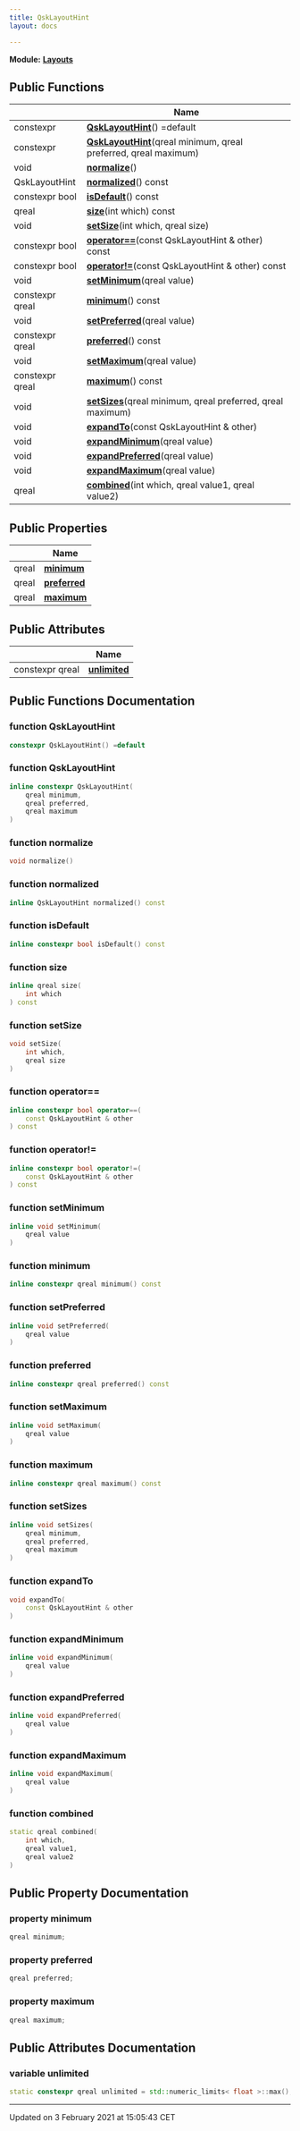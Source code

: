 ```yaml
---
title: QskLayoutHint
layout: docs

---
```



**Module:** **[Layouts](/docs/modules/group__Layouts/)**



## Public Functions

|                | Name           |
| -------------- | -------------- |
| constexpr | **[QskLayoutHint](/docs/classes/classQskLayoutHint/#function-qsklayouthint)**() =default |
| constexpr | **[QskLayoutHint](/docs/classes/classQskLayoutHint/#function-qsklayouthint)**(qreal minimum, qreal preferred, qreal maximum) |
| void | **[normalize](/docs/classes/classQskLayoutHint/#function-normalize)**() |
| QskLayoutHint | **[normalized](/docs/classes/classQskLayoutHint/#function-normalized)**() const |
| constexpr bool | **[isDefault](/docs/classes/classQskLayoutHint/#function-isdefault)**() const |
| qreal | **[size](/docs/classes/classQskLayoutHint/#function-size)**(int which) const |
| void | **[setSize](/docs/classes/classQskLayoutHint/#function-setsize)**(int which, qreal size) |
| constexpr bool | **[operator==](/docs/classes/classQskLayoutHint/#function-operator==)**(const QskLayoutHint & other) const |
| constexpr bool | **[operator!=](/docs/classes/classQskLayoutHint/#function-operator!=)**(const QskLayoutHint & other) const |
| void | **[setMinimum](/docs/classes/classQskLayoutHint/#function-setminimum)**(qreal value) |
| constexpr qreal | **[minimum](/docs/classes/classQskLayoutHint/#function-minimum)**() const |
| void | **[setPreferred](/docs/classes/classQskLayoutHint/#function-setpreferred)**(qreal value) |
| constexpr qreal | **[preferred](/docs/classes/classQskLayoutHint/#function-preferred)**() const |
| void | **[setMaximum](/docs/classes/classQskLayoutHint/#function-setmaximum)**(qreal value) |
| constexpr qreal | **[maximum](/docs/classes/classQskLayoutHint/#function-maximum)**() const |
| void | **[setSizes](/docs/classes/classQskLayoutHint/#function-setsizes)**(qreal minimum, qreal preferred, qreal maximum) |
| void | **[expandTo](/docs/classes/classQskLayoutHint/#function-expandto)**(const QskLayoutHint & other) |
| void | **[expandMinimum](/docs/classes/classQskLayoutHint/#function-expandminimum)**(qreal value) |
| void | **[expandPreferred](/docs/classes/classQskLayoutHint/#function-expandpreferred)**(qreal value) |
| void | **[expandMaximum](/docs/classes/classQskLayoutHint/#function-expandmaximum)**(qreal value) |
| qreal | **[combined](/docs/classes/classQskLayoutHint/#function-combined)**(int which, qreal value1, qreal value2) |

## Public Properties

|                | Name           |
| -------------- | -------------- |
| qreal | **[minimum](/docs/classes/classQskLayoutHint/#property-minimum)**  |
| qreal | **[preferred](/docs/classes/classQskLayoutHint/#property-preferred)**  |
| qreal | **[maximum](/docs/classes/classQskLayoutHint/#property-maximum)**  |

## Public Attributes

|                | Name           |
| -------------- | -------------- |
| constexpr qreal | **[unlimited](/docs/classes/classQskLayoutHint/#variable-unlimited)**  |

## Public Functions Documentation

### function QskLayoutHint

```cpp
constexpr QskLayoutHint() =default
```


### function QskLayoutHint

```cpp
inline constexpr QskLayoutHint(
    qreal minimum,
    qreal preferred,
    qreal maximum
)
```


### function normalize

```cpp
void normalize()
```


### function normalized

```cpp
inline QskLayoutHint normalized() const
```


### function isDefault

```cpp
inline constexpr bool isDefault() const
```


### function size

```cpp
inline qreal size(
    int which
) const
```


### function setSize

```cpp
void setSize(
    int which,
    qreal size
)
```


### function operator==

```cpp
inline constexpr bool operator==(
    const QskLayoutHint & other
) const
```


### function operator!=

```cpp
inline constexpr bool operator!=(
    const QskLayoutHint & other
) const
```


### function setMinimum

```cpp
inline void setMinimum(
    qreal value
)
```


### function minimum

```cpp
inline constexpr qreal minimum() const
```


### function setPreferred

```cpp
inline void setPreferred(
    qreal value
)
```


### function preferred

```cpp
inline constexpr qreal preferred() const
```


### function setMaximum

```cpp
inline void setMaximum(
    qreal value
)
```


### function maximum

```cpp
inline constexpr qreal maximum() const
```


### function setSizes

```cpp
inline void setSizes(
    qreal minimum,
    qreal preferred,
    qreal maximum
)
```


### function expandTo

```cpp
void expandTo(
    const QskLayoutHint & other
)
```


### function expandMinimum

```cpp
inline void expandMinimum(
    qreal value
)
```


### function expandPreferred

```cpp
inline void expandPreferred(
    qreal value
)
```


### function expandMaximum

```cpp
inline void expandMaximum(
    qreal value
)
```


### function combined

```cpp
static qreal combined(
    int which,
    qreal value1,
    qreal value2
)
```


## Public Property Documentation

### property minimum

```cpp
qreal minimum;
```


### property preferred

```cpp
qreal preferred;
```


### property maximum

```cpp
qreal maximum;
```


## Public Attributes Documentation

### variable unlimited

```cpp
static constexpr qreal unlimited = std::numeric_limits< float >::max();
```


-------------------------------

Updated on  3 February 2021 at 15:05:43 CET